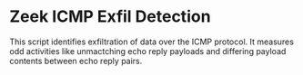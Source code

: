 # Zeek ICMP Exfil Detection
This script identifies exfiltration of data over the ICMP protocol. It measures odd activities like unmactching echo reply payloads and differing payload contents between echo reply pairs. 
